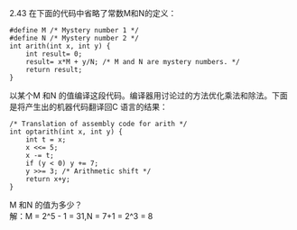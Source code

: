 2.43 在下面的代码中省略了常数M和N的定义：

    #define M /* Mystery number 1 */
    #define N /* Mystery number 2 */
    int arith(int x, int y) {
        int result= 0;
        result= x*M + y/N; /* M and N are mystery numbers. */
        return result;
    }
以某个M 和N 的值编译这段代码。编译器用讨论过的方法优化乘法和除法。下面是将产生出的机器代码翻译回C 语言的结果：

    /* Translation of assembly code for arith */
    int optarith(int x, int y) {
        int t = x;
        x <<= 5;
        x -= t;
        if (y < 0) y += 7;
        y >>= 3; /* Arithmetic shift */
        return x+y;
    }
M 和N 的值为多少？  
解：M = 2^5 - 1 = 31,N = 7+1 = 2^3 = 8 